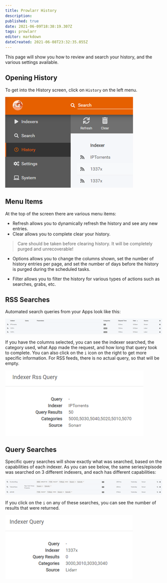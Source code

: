 ```yaml
---
title: Prowlarr History
description: 
published: true
date: 2021-06-09T18:38:19.307Z
tags: prowlarr
editor: markdown
dateCreated: 2021-06-08T23:32:35.055Z
---
```


This page will show you how to review and search your history, and the various settings available.

## Opening History

To get into the History screen, click on `History` on the left menu.

![hist_1_history.png](/assets/prowlarr/hist_1_history.png)

## Menu Items

At the top of the screen there are various menu items:

- Refresh allows you to dynamically refresh the history and see any new entries.
- Clear allows you to complete clear your history.

> Care should be taken before clearing history. It will be completely purged and unrecoverable!

- Options allows you to change the columns shown, set the number of history entries per page, and set the number of days before the history is purged during the scheduled tasks.

- Filter allows you to filter the history for various types of actions such as searches, grabs, etc.

## RSS Searches

Automated search queries from your Apps look like this:

![hist_2_search.png](/assets/prowlarr/hist_2_search.png)

If you have the columns selected, you can see the indexer searched, the category used, what App made the request, and how long that query took to complete. You can also click on the `i` icon on the right to get more specific information. For RSS feeds, there is no actual query, so that will be empty.

![hist_3_rssquery.png](/assets/prowlarr/hist_3_rssquery.png)

## Query Searches

Specific query searches will show exactly what was searched, based on the capabilities of each indexer. As you can see below, the same series/episode was searched on 3 different indexers, and each has different capabilities:

![hist_4_search.png](/assets/prowlarr/hist_4_search.png)

If you click on the `i` on any of these searches, you can see the number of results that were returned.

![hist_5_results.png](/assets/prowlarr/hist_5_results.png)

